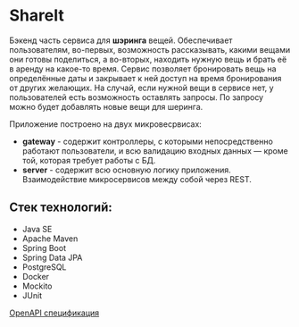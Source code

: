 # ShareIt

Бэкенд часть сервиса для **шэринга** вещей. Обеспечивает пользователям, во-первых, возможность рассказывать,
какими вещами они готовы поделиться, а во-вторых, находить нужную вещь и брать её в аренду на какое-то время.
Сервис позволяет бронировать вещь на определённые даты и закрывает к ней доступ на время 
бронирования от других желающих. На случай, если нужной вещи в сервисе нет, у пользователей есть возможность 
оставлять запросы. По запросу можно будет добавлять новые вещи для шеринга. 

Приложение построено на двух микровесрвисах:
- **gateway** - содержит контроллеры, с которыми непосредственно работают пользователи, и всю валидацию входных данных 
— кроме той, которая требует работы с БД.
- **server** - содержит всю основную логику приложения.
Взаимодействие микросервисов между собой через REST.

## Стек технологий:
- Java SE
- Apache Maven
- Spring Boot
- Spring Data JPA
- PostgreSQL
- Docker
- Mockito
- JUnit

[OpenAPI спецификация](openapi.yaml)
